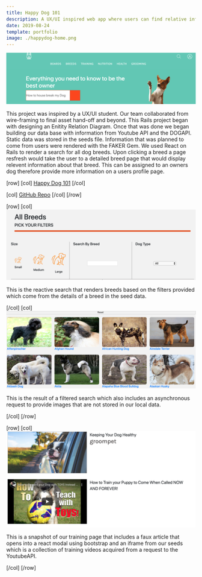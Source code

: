 ```yaml
---
title: Happy Dog 101
description: A UX/UI inspired web app where users can find relative information about their dog while becoming part of an online dog community.
date: 2019-08-24
template: portfolio
image: ./happydog-home.png
---
```

![Happy Dog 101](./happydog-home.png)

This project was inspired by a UX/UI student. Our team collaborated from wire-framing to final asset hand-off and beyond. This Rails project began with designing an Enitity Relation Diagram. Once that was done we began building our data base with information from Youtube API and the DOGAPI. Static data was stored in the seeds file. Information that was planned to come from users were rendered with the FAKER Gem. We used React on Rails to render a search for all dog breeds. Upon clicking a breed a page resfresh would take the user to a detailed breed page that would display relevent information about that breed. This can be assigned to an owners dog therefore provide more information on a users profile page.

[row]
[col]
[Happy Dog 101](http://happydog101.herokuapp.com "Happy Dog 101 Site")
[/col]

[col]
[GitHub Repo](https://github.com/wyncode/darci_edwin_jajuan_syed "Project Repo")
[/col]
[/row]


[row]
[col]
![image](./happydog1.png)

This is the reactive search that renders breeds based on the filters provided which come from the details of a breed in the seed data. 

[/col]
[col]
![image](./happydog2.png)

This is the result of a filtered search which also includes an asynchronous request to provide images that are not stored in our local data.

[/col]
[/row]

[row]
[col]
![image](./happydog3.png)

This is a snapshot of our training page that includes a faux article that opens into a react modal using bootstrap and an iframe from our seeds which is a collection of training videos acquired from a request to the YoutubeAPI. 

[/col]
[/row]


